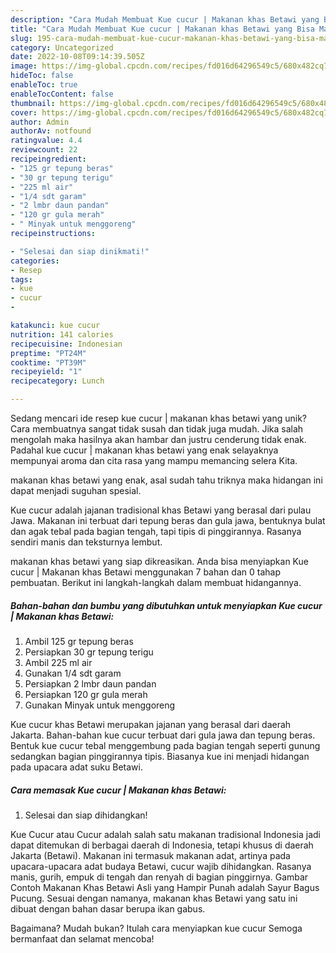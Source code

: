 ```yaml
---
description: "Cara Mudah Membuat Kue cucur | Makanan khas Betawi yang Bisa Manjain Lidah"
title: "Cara Mudah Membuat Kue cucur | Makanan khas Betawi yang Bisa Manjain Lidah"
slug: 195-cara-mudah-membuat-kue-cucur-makanan-khas-betawi-yang-bisa-manjain-lidah
category: Uncategorized
date: 2022-10-08T09:14:39.505Z
image: https://img-global.cpcdn.com/recipes/fd016d64296549c5/680x482cq70/kue-cucur-makanan-khas-betawi-foto-resep-utama.jpg
hideToc: false
enableToc: true
enableTocContent: false
thumbnail: https://img-global.cpcdn.com/recipes/fd016d64296549c5/680x482cq70/kue-cucur-makanan-khas-betawi-foto-resep-utama.jpg
cover: https://img-global.cpcdn.com/recipes/fd016d64296549c5/680x482cq70/kue-cucur-makanan-khas-betawi-foto-resep-utama.jpg
author: Admin
authorAv: notfound
ratingvalue: 4.4
reviewcount: 22
recipeingredient:
- "125 gr tepung beras"
- "30 gr tepung terigu"
- "225 ml air"
- "1/4 sdt garam"
- "2 lmbr daun pandan"
- "120 gr gula merah"
- " Minyak untuk menggoreng"
recipeinstructions:

- "Selesai dan siap dinikmati!"
categories:
- Resep
tags:
- kue
- cucur
- 

katakunci: kue cucur  
nutrition: 141 calories
recipecuisine: Indonesian
preptime: "PT24M"
cooktime: "PT39M"
recipeyield: "1"
recipecategory: Lunch

---
```





Sedang mencari ide resep kue cucur | makanan khas betawi yang unik? Cara membuatnya sangat tidak susah dan tidak juga mudah. Jika salah mengolah maka hasilnya akan hambar dan justru cenderung tidak enak. Padahal kue cucur | makanan khas betawi yang enak selayaknya mempunyai aroma dan cita rasa yang mampu memancing selera Kita.




 makanan khas betawi yang enak,      asal sudah tahu triknya maka hidangan ini dapat menjadi suguhan spesial.














Kue cucur adalah jajanan tradisional khas Betawi yang berasal dari pulau Jawa. Makanan ini terbuat dari tepung beras dan gula jawa, bentuknya bulat dan agak tebal pada bagian tengah, tapi tipis di pinggirannya. Rasanya sendiri manis dan teksturnya lembut.






 makanan khas betawi yang siap dikreasikan. Anda bisa menyiapkan Kue cucur | Makanan khas Betawi menggunakan 7 bahan dan 0 tahap pembuatan. Berikut ini langkah-langkah dalam membuat hidangannya.

<!--inarticleads1-->

##### Bahan-bahan dan bumbu yang dibutuhkan untuk menyiapkan Kue cucur | Makanan khas Betawi:

1. Ambil 125 gr tepung beras
1. Persiapkan 30 gr tepung terigu
1. Ambil 225 ml air
1. Gunakan 1/4 sdt garam
1. Persiapkan 2 lmbr daun pandan
1. Persiapkan 120 gr gula merah
1. Gunakan  Minyak untuk menggoreng


Kue cucur khas Betawi merupakan jajanan yang berasal dari daerah Jakarta. Bahan-bahan kue cucur terbuat dari gula jawa dan tepung beras. Bentuk kue cucur tebal menggembung pada bagian tengah seperti gunung sedangkan bagian pinggirannya tipis. Biasanya kue ini menjadi hidangan pada upacara adat suku Betawi. 

<!--inarticleads2-->

##### Cara memasak Kue cucur | Makanan khas Betawi:


1. Selesai dan siap dihidangkan!

Kue Cucur atau Cucur adalah salah satu makanan tradisional Indonesia jadi dapat ditemukan di berbagai daerah di Indonesia, tetapi khusus di daerah Jakarta (Betawi). Makanan ini termasuk makanan adat, artinya pada upacara-upacara adat budaya Betawi, cucur wajib dihidangkan. Rasanya manis, gurih, empuk di tengah dan renyah di bagian pinggirnya. Gambar Contoh Makanan Khas Betawi Asli yang Hampir Punah adalah Sayur Bagus Pucung. Sesuai dengan namanya, makanan khas Betawi yang satu ini dibuat dengan bahan dasar berupa ikan gabus. 

Bagaimana? Mudah bukan? Itulah cara menyiapkan kue cucur  Semoga bermanfaat dan selamat mencoba!
